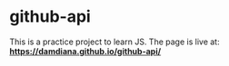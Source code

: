 # github-api

 This is a practice project to learn JS.
 The page is live at: **https://damdiana.github.io/github-api/**
